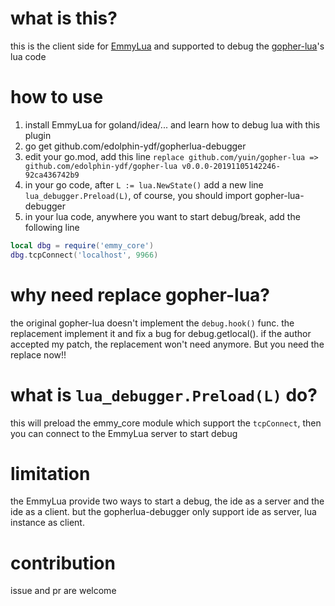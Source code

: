 # what is this?

this is the client side for [EmmyLua](https://github.com/EmmyLua) and supported to debug the [gopher-lua](https://github.com/yuin/gopher-lua)'s lua code

# how to use

1. install EmmyLua for goland/idea/... and learn how to debug lua with this plugin
2. go get github.com/edolphin-ydf/gopherlua-debugger
3. edit your go.mod, add this line `replace github.com/yuin/gopher-lua => github.com/edolphin-ydf/gopher-lua v0.0.0-20191105142246-92ca436742b9`
4. in your go code, after `L := lua.NewState()` add a new line `lua_debugger.Preload(L)`, of course, you should import gopher-lua-debugger
5. in your lua code, anywhere you want to start debug/break, add the following line
```lua
local dbg = require('emmy_core')
dbg.tcpConnect('localhost', 9966)
```

# why need replace gopher-lua?

the original gopher-lua doesn't implement the `debug.hook()` func. the replacement implement it and fix a bug for debug.getlocal().
if the author accepted my patch, the replacement won't need anymore. But you need the replace now!!

# what is `lua_debugger.Preload(L)` do?

this will preload the emmy_core module which support the `tcpConnect`, then you can connect to the EmmyLua server to start debug

# limitation

the EmmyLua provide two ways to start a debug, the ide as a server and the ide as a client.
but the gopherlua-debugger only support ide as server, lua instance as client.

# contribution

issue and pr are welcome